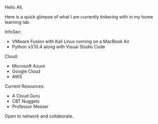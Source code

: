 Hello All,

Here is a quick glimpse of what I am currently tinkering with in my home learning lab.

InfoSec:
- VMware Fusion with Kali Linux running on a MacBook Air 
- Python v3.10.4 along with Visual Studio Code 

Cloud:
- Microsoft Azure
- Google Cloud
- AWS

Current Resources:
- A Cloud Guru
- CBT Nuggets
- Professor Messer


Open to network and collaborate.








<!--
**AASYSLAB/AASYSLAB** is a ✨ _special_ ✨ repository because its `README.md` (this file) appears on your GitHub profile.

Here are some ideas to get you started:

- 🔭 I’m currently working on ...
- 🌱 I’m currently learning ...
- 👯 I’m looking to collaborate on ...
- 🤔 I’m looking for help with ...
- 💬 Ask me about ...
- 📫 How to reach me: ...
- 😄 Pronouns: ...
- ⚡ Fun fact: ...
-->
